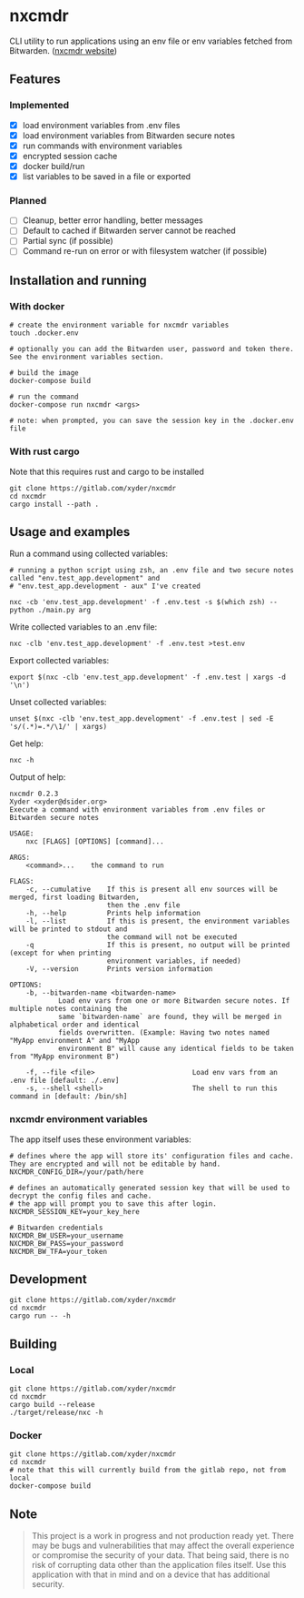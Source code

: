 # nxcmdr

CLI utility to run applications using an env file or env variables fetched from Bitwarden.
([nxcmdr website](https://gitlab.com/xyder/nxcmdr))

## Features

### Implemented
- [x] load environment variables from .env files
- [x] load environment variables from Bitwarden secure notes
- [x] run commands with environment variables
- [x] encrypted session cache
- [x] docker build/run
- [x] list variables to be saved in a file or exported

### Planned
- [ ] Cleanup, better error handling, better messages
- [ ] Default to cached if Bitwarden server cannot be reached
- [ ] Partial sync (if possible)
- [ ] Command re-run on error or with filesystem watcher (if possible)

## Installation and running

### With docker

```
# create the environment variable for nxcmdr variables
touch .docker.env

# optionally you can add the Bitwarden user, password and token there. See the environment variables section.

# build the image
docker-compose build

# run the command
docker-compose run nxcmdr <args>

# note: when prompted, you can save the session key in the .docker.env file
```

### With rust cargo

Note that this requires rust and cargo to be installed
```
git clone https://gitlab.com/xyder/nxcmdr
cd nxcmdr
cargo install --path .
```

## Usage and examples

Run a command using collected variables:
```
# running a python script using zsh, an .env file and two secure notes called "env.test_app.development" and
# "env.test_app.development - aux" I've created

nxc -cb 'env.test_app.development' -f .env.test -s $(which zsh) -- python ./main.py arg
```

Write collected variables to an .env file:
```
nxc -clb 'env.test_app.development' -f .env.test >test.env
```

Export collected variables:
```
export $(nxc -clb 'env.test_app.development' -f .env.test | xargs -d '\n')
```

Unset collected variables:
```
unset $(nxc -clb 'env.test_app.development' -f .env.test | sed -E 's/(.*)=.*/\1/' | xargs)
```

Get help:
```
nxc -h
```

Output of help:

```
nxcmdr 0.2.3
Xyder <xyder@dsider.org>
Execute a command with environment variables from .env files or Bitwarden secure notes

USAGE:
    nxc [FLAGS] [OPTIONS] [command]...

ARGS:
    <command>...    the command to run

FLAGS:
    -c, --cumulative    If this is present all env sources will be merged, first loading Bitwarden,
                        then the .env file
    -h, --help          Prints help information
    -l, --list          If this is present, the environment variables will be printed to stdout and
                        the command will not be executed
    -q                  If this is present, no output will be printed (except for when printing
                        environment variables, if needed)
    -V, --version       Prints version information

OPTIONS:
    -b, --bitwarden-name <bitwarden-name>
            Load env vars from one or more Bitwarden secure notes. If multiple notes containing the
            same `bitwarden-name` are found, they will be merged in alphabetical order and identical
            fields overwritten. (Example: Having two notes named "MyApp environment A" and "MyApp
            environment B" will cause any identical fields to be taken from "MyApp environment B")

    -f, --file <file>                        Load env vars from an .env file [default: ./.env]
    -s, --shell <shell>                      The shell to run this command in [default: /bin/sh]
```

### nxcmdr environment variables

The app itself uses these environment variables:

```
# defines where the app will store its' configuration files and cache. They are encrypted and will not be editable by hand.
NXCMDR_CONFIG_DIR=/your/path/here

# defines an automatically generated session key that will be used to decrypt the config files and cache.
# the app will prompt you to save this after login.
NXCMDR_SESSION_KEY=your_key_here

# Bitwarden credentials
NXCMDR_BW_USER=your_username
NXCMDR_BW_PASS=your_password
NXCMDR_BW_TFA=your_token
```

## Development

```
git clone https://gitlab.com/xyder/nxcmdr
cd nxcmdr
cargo run -- -h
```

## Building

### Local

```
git clone https://gitlab.com/xyder/nxcmdr
cd nxcmdr
cargo build --release
./target/release/nxc -h
```

### Docker

```
git clone https://gitlab.com/xyder/nxcmdr
cd nxcmdr
# note that this will currently build from the gitlab repo, not from local
docker-compose build
```

## Note
> This project is a work in progress and not production ready yet. There may be bugs and vulnerabilities that may affect
> the overall experience or compromise the security of your data. That being said, there is no risk of corrupting data
> other than the application files itself. Use this application with that in mind and on a device that has additional
> security.
